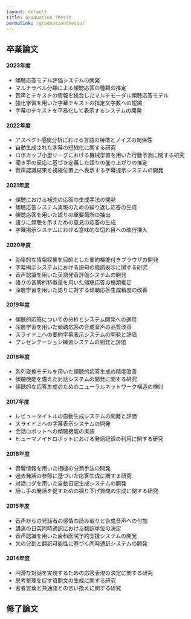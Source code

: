 ```yaml
---
layout: default
title: Graduation Thesis
permalink: /graduationthesis/
---
```


## 卒業論文

#### 2023年度

- 傾聴応答モデル評価システムの開発
- マルチラベル分類による傾聴応答の種類の推定
- 音声とテキストの情報を統合したマルチモーダル傾聴応答モデル
- 強化学習を用いた字幕テキストの指定文字数への短縮
- 字幕のテキストを平易化して表示するシステムの開発

#### 2022年度

- アスペクト感情分析における言語の特徴とノイズの関係性
- 自動生成された字幕の短縮化に関する研究
- ロボカップ小型リーグにおける機械学習を用いた行動予測に関する研究
- 聞き手の反応に基づき定義した語りの盛り上がりの推定
- 音声認識結果を視線位置上へ表示する字幕提示システムの開発

#### 2021年度

- 傾聴における補完の応答の生成手法の開発
- 傾聴応答システム実現のための繰り返し応答の生成
- 傾聴応答を用いた語りの重要箇所の抽出
- 語りに傾聴を示すための意見の応答の生成
- 字幕掲示システムにおける意味的な切れ目への改行挿入

#### 2020年度

- 効率的な情報収集を目的とした要約機能付きブラウザの開発
- 字幕掲示システムにおける語句の強調表示に関する研究
- 音声認識を用いた英語発音評価システムの開発
- 語りの音響的特徴量を用いた傾聴応答の種類推定
- 深層学習を用いた語りに対する傾聴応答生成精度の改善

#### 2019年度

- 傾聴的応答についての分析とシステム開発への適用
- 深層学習を用いた傾聴応答の合成音声の品質改善
- スライド上への要約字幕表示システムの開発と評価
- プレゼンテーション練習システムの開発と評価

#### 2018年度

- 系列変換モデルを用いた傾聴的応答生成の精度改善
- 傾聴機能を備えた対話システムの開発に関する研究
- 傾聴的な応答生成のためのニューラルネットワーク構造の検討

#### 2017年度

- レビュータイトルの自動生成システムの開発と評価
- スライド上への字幕表示システムの開発
- 会話ロボットへの傾聴機能の実装
- ヒューマノイドロボットにおける発話記録の利用に関する研究

#### 2016年度

- 音響情報を用いた相槌の分類手法の開発
- 過去発話の参照に基づいた応答生成に関する研究
- 対話ログを用いた自動日記生成システムの開発
- 話し手の発話を促すための掘り下げ質問の生成に関する研究

#### 2015年度

- 音声からの発話者の感情の読み取りと合成音声への付加
- 講演の日英同時通訳における翻訳単位の決定
- 音声認識を用いた歯科医院予約支援システムの開発
- 文の分割と翻訳可能性に基づく同時通訳システムの開発

#### 2014年度

- 円滑な対話を実現するための応答表現の決定に関する研究
- 思考整理を促す質問文の生成に関する研究
- 若者言葉と共通語との言い換えに関する研究

## 修了論文
